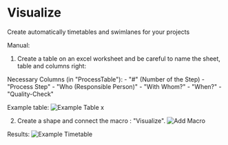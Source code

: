 # Visualize
Create automatically timetables and swimlanes for your projects

Manual:
1. Create a table on an excel worksheet and be careful to name the sheet, table and columns right:

  Necessary Columns (in "ProcessTable"): 
    - "#" (Number of the Step)
    - "Process Step"
    - "Who (Responsible Person)"
    - "With Whom?"
    - "When?"
    - "Quality-Check"

  Example table:
![Example Table x](https://user-images.githubusercontent.com/44786302/75881517-82391e80-5e1f-11ea-9652-faad4ef4845c.png)

2. Create a shape and connect the macro : "Visualize". 
![Add Macro](https://user-images.githubusercontent.com/44786302/75882385-59198d80-5e21-11ea-9f03-6011d8d722f3.PNG)

Results:
![Example Timetable](https://user-images.githubusercontent.com/44786302/75879908-8adc2580-5e1c-11ea-9084-4ccfcc940f56.PNG)
